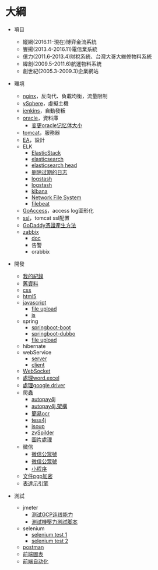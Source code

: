# 大綱

- 項目
  - 縱網(2016.11-現在)博弈金流系統
  - 豐揚(2013.4-2016.11)電信業系統
  - 億力(2011.6-2013.4)財稅系統、台灣大哥大維修物料系統
  - 緯創(2009.5-2011.6)航運物料系統
  - 創世紀(2005.3-2009.3)企業網站


- 環境
  - [nginx](https://github.com/yudady/note-book/blob/master/os/%E6%88%91%E7%9A%84%E7%B6%B2%E8%B7%AF%E6%9E%B6%E8%A8%AD.md)，反向代、負載均衡，流量限制
  - [vSphere](./doc/vSphere.docx)，虛擬主機
  - [jenkins](./doc/Centos7.jenkins設定.doc)，自動發粄
  - [oracle](./doc/Centos7.oracle設定.doc)，資料庫
    - [变更oracle记忆体大小](./doc/变更oracle记忆体大小.pdf)
  - [tomcat](./doc/Centos7.tomcat8設定.doc)，服務器
  - [EA](./doc/EA.reverse.engineering.docx)，設計
  - ELK
    - [ElasticStack](./doc/ElasticStack.docx)
    - [elasticsearch](./doc/elasticsearch.docx)
    - [elasticsearch head](./doc.elasticsearch.head.docx)
    - [删除过期的日志](./doc/elk删除过期的日志.pdf)
    - [logstash](https://github.com/yudady/note-book/blob/master/%E7%B6%AD%E9%81%8B/ELK/logstash.md)
    - [logstash](./doc/Logstash.docx)
    - [kibana](./doc/kibana.docx)
    - [Network File System](./doc/NetworkFileSystem.docx)
    - [filebeat](https://github.com/yudady/note-book/blob/master/%E7%B6%AD%E9%81%8B/ELK/filebeat.md)
  - [GoAccess](./doc/GoAccess.docx)，access log圖形化
  - [ssl](./doc/tomcat.8.5.ssl.docx)，tomcat ssl配置
  - [GoDaddy憑證產生方法](./doc/GoDaddy憑證產生方法.docx)
  - [zabbix](./doc/gcp.安装.zabbix版本3.4.pdf)
    - [doc](https://github.com/yudady/note-book/tree/master/%E7%B6%AD%E9%81%8B/zabbix)
    - 告警
    - orabbix
    

- 開發
  - [我的紀錄](https://github.com/yudady/note-book)
  - [舊資料](https://github.com/yudady/tommyInfoData)
  - [css](https://github.com/yudady/note-book/tree/master/frontend/css)
  - [html5](https://github.com/yudady/note-book/tree/master/frontend/html)
  - [javascript](https://github.com/yudady/note-book/tree/master/frontend/javascript)
    - [file upload](https://github.com/yudady/javaJqueryFileUpload)
    - [js](https://github.com/yudady/tommyDemo)
  - spring
    - [springboot-boot](https://github.com/yudady/springboot)
    - [springboot-dubbo](https://github.com/yudady/springboot-dubbo)
    - [file upload](https://github.com/yudady/SpringFileUploadHttpClient)
  - hibernate
  - webService
    - [server](https://github.com/yudady/myWebServiceServer)
    - [client](https://github.com/yudady/myWebServiceClient)
  - [WebSocket](./doc/Server.push.meaaage.pdf)
  - [處理word.excel](https://github.com/yudady/word_to_pdforhtml)
  - [處理google driver](https://github.com/yudady/googleSheetTest)
  - 爬蟲
    - [autopay4j](./doc/机器人開發SOP.docx)
    - [autopay4j.架構](./doc/)
    - [簡易ocr](./doc/voidcn.com-tesseract-ocr.tips.pdf)
    - [tess4j](https://github.com/yudady/tess4j)
    - [jsoup](https://github.com/yudady/jsoupTest)
    - [zvSpilder](https://github.com/yudady/zvSpilder)
    - [圖片處理](https://github.com/yudady/imgscalr)
  - 微信
    - [微信公眾號](./doc/公众号开发.pdf)
    - [微信公眾號](https://github.com/yudady/note-book/tree/master/%E5%BE%AE%E4%BF%A1/%E5%BE%AE%E4%BF%A1%E5%85%AC%E4%BC%97%E5%8F%B7)
    - [小程序](https://github.com/yudady/note-book/tree/master/%E5%BE%AE%E4%BF%A1/%E5%B0%8F%E7%A8%8B%E5%BA%8F)
  - [文件pgp加密](https://github.com/yudady/gpg)
  - [表達示引擎](https://github.com/yudady/expression_energy)

- 測試
  - jmeter
    - [测试GCP连线能力](./doc/测试GCP连线能力.jmx)
    - [測試機壓力測試脚本](./doc/測試機壓力測試脚本.jmx)
  - selenium
    - [selenium test 1](https://github.com/yudady/seleniumTestZonPay)
    - [selenium test 2](https://github.com/yudady/SeleniumTestHinet)
  - [postman](https://github.com/yudady/note-book/tree/master/frontend/postman)
  - [前端圖表](https://github.com/yudady/note-book/blob/master/frontend/%E5%89%8D%E7%AB%AF%E5%9C%96%E8%A1%A8/echarts.highcharts.md)
  - [前端自动化](https://github.com/yudady/note-book/tree/master/frontend/%E5%89%8D%E7%AB%AF%E8%87%AA%E5%8A%A8%E5%8C%96%E5%88%B7%E6%96%B0%E5%B7%A5%E5%85%B7)


